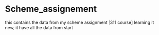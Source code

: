 # Scheme_assignement
this contains the data from my scheme assignment [311 course] learning it new, it have all the data from start 


